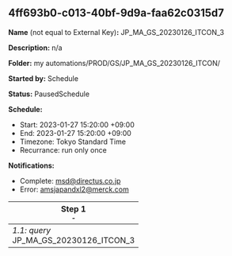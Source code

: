 ## 4ff693b0-c013-40bf-9d9a-faa62c0315d7

**Name** (not equal to External Key)**:** JP_MA_GS_20230126_ITCON_3

**Description:** n/a

**Folder:** my automations/PROD/GS/JP_MA_GS_20230126_ITCON/

**Started by:** Schedule

**Status:** PausedSchedule

**Schedule:**

* Start: 2023-01-27 15:20:00 +09:00
* End: 2023-01-27 15:20:00 +09:00
* Timezone: Tokyo Standard Time
* Recurrance: run only once

**Notifications:**

* Complete: msd@directus.co.jp
* Error: amsjapandxl2@merck.com

| Step 1<br>_<small>-</small>_ |
| --- |
| _1.1: query_<br>JP_MA_GS_20230126_ITCON_3 |
